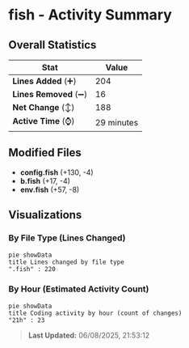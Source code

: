 # fish - Activity Summary 

## Overall Statistics

| Stat                   | Value                                                             |
| ---------------------- | ----------------------------------------------------------------- |
| **Lines Added** (➕)   | 204                                          |
| **Lines Removed** (➖) | 16                                        |
| **Net Change** (↕)    | 188                |
| **Active Time** (⌚)   | 29 minutes |


## Modified Files
- **config.fish** (+130, -4)
- **b.fish** (+17, -4)
- **env.fish** (+57, -8)

## Visualizations

### By File Type (Lines Changed)

```mermaid
pie showData
title Lines changed by file type
".fish" : 220
```

### By Hour (Estimated Activity Count)

```mermaid
pie showData
title Coding activity by hour (count of changes)
"21h" : 23
```


> **Last Updated:** 06/08/2025, 21:53:12